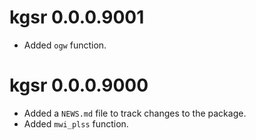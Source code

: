 # kgsr 0.0.0.9001

* Added `ogw` function.

# kgsr 0.0.0.9000

* Added a `NEWS.md` file to track changes to the package.
* Added `mwi_plss` function.
